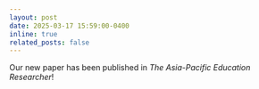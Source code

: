 ```yaml
---
layout: post
date: 2025-03-17 15:59:00-0400
inline: true
related_posts: false
---
```


Our new paper has been published in <i>The Asia-Pacific Education Researcher</i>!
